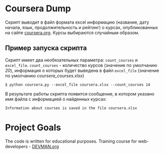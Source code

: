 # Coursera Dump

Скрипт выводит в файл формата excel информацию (название, дату начала, язык, продолжительность и рейтинг) о курсах, опубликованных на сайте [coursera.org](https://www.coursera.org). Курсы выбираются случайным образом.

## Пример запуска скрипта
Скрипт имеет два необязательных параметра: `count_courses` и `excel_file`. 
`count_courses` - количество курсов (значение по умолчанию _20_), информация о которых будет выведена в файл `excel_file` (значение по умолчанию _coursera\_courses.xlsx_)

    $ python coursera.py --excel_file coursera.xlsx --count_courses 14
В результате работы скрипта появится сообщение, в котором указано имя файла с информацией о найденных курсах:

    Information about courses is saved in the file coursera.xlsx

# Project Goals

The code is written for educational purposes. Training course for web-developers - [DEVMAN.org](https://devman.org)
